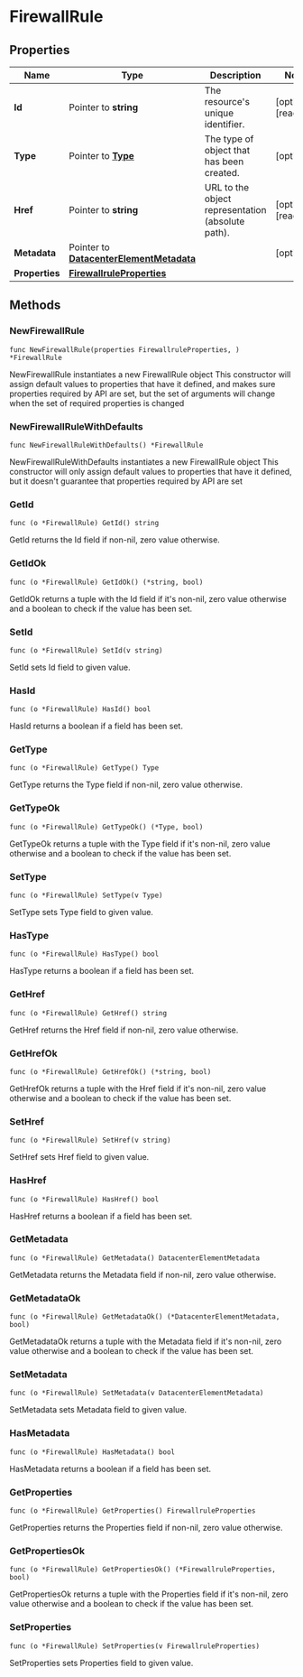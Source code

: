 # FirewallRule

## Properties

|Name | Type | Description | Notes|
|------------ | ------------- | ------------- | -------------|
|**Id** | Pointer to **string** | The resource&#39;s unique identifier. | [optional] [readonly] |
|**Type** | Pointer to [**Type**](Type.md) | The type of object that has been created. | [optional] |
|**Href** | Pointer to **string** | URL to the object representation (absolute path). | [optional] [readonly] |
|**Metadata** | Pointer to [**DatacenterElementMetadata**](DatacenterElementMetadata.md) |  | [optional] |
|**Properties** | [**FirewallruleProperties**](FirewallruleProperties.md) |  | |

## Methods

### NewFirewallRule

`func NewFirewallRule(properties FirewallruleProperties, ) *FirewallRule`

NewFirewallRule instantiates a new FirewallRule object
This constructor will assign default values to properties that have it defined,
and makes sure properties required by API are set, but the set of arguments
will change when the set of required properties is changed

### NewFirewallRuleWithDefaults

`func NewFirewallRuleWithDefaults() *FirewallRule`

NewFirewallRuleWithDefaults instantiates a new FirewallRule object
This constructor will only assign default values to properties that have it defined,
but it doesn't guarantee that properties required by API are set

### GetId

`func (o *FirewallRule) GetId() string`

GetId returns the Id field if non-nil, zero value otherwise.

### GetIdOk

`func (o *FirewallRule) GetIdOk() (*string, bool)`

GetIdOk returns a tuple with the Id field if it's non-nil, zero value otherwise
and a boolean to check if the value has been set.

### SetId

`func (o *FirewallRule) SetId(v string)`

SetId sets Id field to given value.

### HasId

`func (o *FirewallRule) HasId() bool`

HasId returns a boolean if a field has been set.

### GetType

`func (o *FirewallRule) GetType() Type`

GetType returns the Type field if non-nil, zero value otherwise.

### GetTypeOk

`func (o *FirewallRule) GetTypeOk() (*Type, bool)`

GetTypeOk returns a tuple with the Type field if it's non-nil, zero value otherwise
and a boolean to check if the value has been set.

### SetType

`func (o *FirewallRule) SetType(v Type)`

SetType sets Type field to given value.

### HasType

`func (o *FirewallRule) HasType() bool`

HasType returns a boolean if a field has been set.

### GetHref

`func (o *FirewallRule) GetHref() string`

GetHref returns the Href field if non-nil, zero value otherwise.

### GetHrefOk

`func (o *FirewallRule) GetHrefOk() (*string, bool)`

GetHrefOk returns a tuple with the Href field if it's non-nil, zero value otherwise
and a boolean to check if the value has been set.

### SetHref

`func (o *FirewallRule) SetHref(v string)`

SetHref sets Href field to given value.

### HasHref

`func (o *FirewallRule) HasHref() bool`

HasHref returns a boolean if a field has been set.

### GetMetadata

`func (o *FirewallRule) GetMetadata() DatacenterElementMetadata`

GetMetadata returns the Metadata field if non-nil, zero value otherwise.

### GetMetadataOk

`func (o *FirewallRule) GetMetadataOk() (*DatacenterElementMetadata, bool)`

GetMetadataOk returns a tuple with the Metadata field if it's non-nil, zero value otherwise
and a boolean to check if the value has been set.

### SetMetadata

`func (o *FirewallRule) SetMetadata(v DatacenterElementMetadata)`

SetMetadata sets Metadata field to given value.

### HasMetadata

`func (o *FirewallRule) HasMetadata() bool`

HasMetadata returns a boolean if a field has been set.

### GetProperties

`func (o *FirewallRule) GetProperties() FirewallruleProperties`

GetProperties returns the Properties field if non-nil, zero value otherwise.

### GetPropertiesOk

`func (o *FirewallRule) GetPropertiesOk() (*FirewallruleProperties, bool)`

GetPropertiesOk returns a tuple with the Properties field if it's non-nil, zero value otherwise
and a boolean to check if the value has been set.

### SetProperties

`func (o *FirewallRule) SetProperties(v FirewallruleProperties)`

SetProperties sets Properties field to given value.





